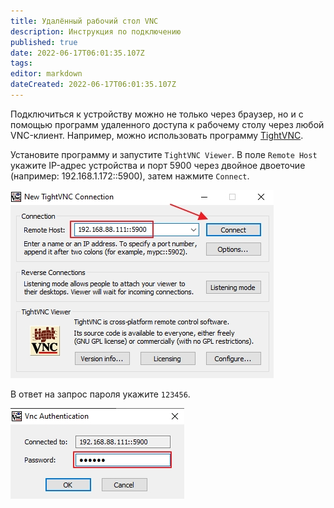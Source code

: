 ```yaml
---
title: Удалённый рабочий стол VNC
description: Инструкция по подключению
published: true
date: 2022-06-17T06:01:35.107Z
tags: 
editor: markdown
dateCreated: 2022-06-17T06:01:35.107Z
---
```


Подключиться к устройству можно не только через браузер, но и с помощью программ удаленного доступа к рабочему столу через любой VNC-клиент. Например, можно использовать программу [TightVNC](https://sprecord.ru/files/downloads/m-mt/tightvnc-2.8.11-gpl-setup-64bit.msi).

Установите программу и запустите `TightVNC Viewer`. В поле `Remote Host` укажите IP-адрес устройства и порт 5900 через двойное двоеточие (например: 192.168.1.172::5900), затем нажмите `Connect`.

![tightvnc_setup.jpg](/m-mt/tightvnc_setup.jpg)

В ответ на запрос пароля укажите `123456`.

![tightvnc_con.jpg](/m-mt/tightvnc_con.jpg)